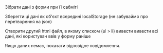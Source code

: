 Зібрати дані з форми при її сабміті

Зберегти ці дані як об'єкт всередині localStorage (не забуваймо про перетворення на json)

Створити другий html файл, в якому списком (ul > li) вивести вивести всі дані, які користувач ввів у форму раніше

Якщо даних немає, показати відповідне повідомлення.
